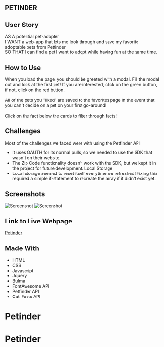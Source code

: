 ## PETINDER

## User Story
AS A potential pet-adopter <br>
I WANT a web-app that lets me look through and save my favorite adoptable pets from Petfinder <br>
SO THAT I can find a pet I want to adopt while having fun at the same time. <br>

## How to Use
When you load the page, you should be greeted with a modal. Fill the modal out and look at the first pet! If you are interested, click on the green button, if not, click on the red button.<br><br>
All of the pets you "liked" are saved to the favorites page in the event that you can't decide on a pet on your first go-around!
<br><br>
Click on the fact below the cards to filter through facts!

## Challenges
Most of the challenges we faced were with using the Petfinder API
- It uses OAUTH for its normal pulls, so we needed to use the SDK that wasn't on their website. 
- The Zip Code functionality doesn't work with the SDK, but we kept it in the project for future development.
Local Storage
- Local storage seemed to reset itself everytime we refreshed! Fixing this required a simple if-statement to recreate the array if it didn't exist yet. 

## Screenshots
![Screenshot](https://user-images.githubusercontent.com/93559764/149424590-06d346ce-e521-419b-b4f5-078ce173c967.png)
![Screenshot](https://user-images.githubusercontent.com/93559764/149424670-4f92738c-1fc8-4dca-b447-407b895d9ce5.png)


## Link to Live Webpage
[Petinder](https://danielle-gan.github.io/petinder/index.html) 

## Made With
- HTML
- CSS
- Javascript
- Jquery
- Bulma
- FontAwesome API
- Petfinder API
- Cat-Facts API
# Petinder
# Petinder
